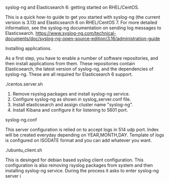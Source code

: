 syslog-ng and Elasticsearch 6: getting started on RHEL/CentOS.

This is a quick how-to guide to get you started with syslog-ng (the current version is 3.13) and Elasticsearch 6 on RHEL/CentOS 7. For more detailed information, see the syslog-ng documentation on sending log messages to Elasticsearch.
https://www.syslog-ng.com/technical-documents/doc/syslog-ng-open-source-edition/3.16/administration-guide




Installing applications.

As a first step, you have to enable a number of software repositories, and then install applications from them. These repositories contain Elasticsearch, the latest version of syslog-ng, and the dependencies of syslog-ng. These are all required for Elasticsearch 6 support.

./centos.server.sh 

1) Remove rsyslog packages and install syslog-ng service. 
2) Configure syslog-ng as shown in syslog_server.conf file.
3) Install elasticsearch and assign cluster name "syslog-ng".
4) Install Kibana and configure it for listening to 5601 port. 

syslog-ng.conf

This server configuration is relied on to accept logs in 514 udp port. Index will be created everyday depending on YEAR,MONTH,DAY. Template of logs is configured on ISODATE format and you can add whatever you want.

./ubuntu_client.sh

This is desinged for debian based syslog client configuration. This configuration is also removing rsyslog packages from system and then installing syslog-ng service. During the process it asks to enter syslog-ng server i